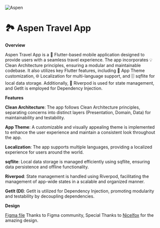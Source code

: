 ![Aspen](https://github.com/abualgait/AspenTravelApp/assets/38107393/f45841d7-a43e-4028-b6b8-e4b6e258a8c4)

# 🏞️ Aspen Travel App

**Overview**

Aspen Travel App is a 🚀 Flutter-based mobile application designed to provide users with a seamless travel experience. The app incorporates 💡 Clean Architecture principles, ensuring a modular and maintainable codebase. It also utilizes key Flutter features, including 🎨 App Theme customization, 🌐 Localization for multi-language support, and 🗄️ sqflite for local data storage. Additionally, 🚀 Riverpod is used for state management, and GetIt is employed for Dependency Injection.

**Features**

**Clean Architecture**: The app follows Clean Architecture principles, separating concerns into distinct layers (Presentation, Domain, Data) for maintainability and testability.

**App Theme**: A customizable and visually appealing theme is implemented to enhance the user experience and maintain a consistent look throughout the app.

**Localization**: The app supports multiple languages, providing a localized experience for users around the world.

**sqflite**: Local data storage is managed efficiently using sqflite, ensuring data persistence and offline functionality.

**Riverpod**: State management is handled using Riverpod, facilitating the management of app-wide states in a scalable and organized manner.

**GetIt (DI)**: GetIt is utilized for Dependency Injection, promoting modularity and testability by decoupling dependencies.

**Design**

[Figma file](https://www.figma.com/community/file/1091615514005406765/aspen-travel-app-exploration-mobile-app-design)
Thanks to Figma community, Special Thanks to [Nicelfox](https://www.figma.com/@Nickelfox) for the amazing design.
